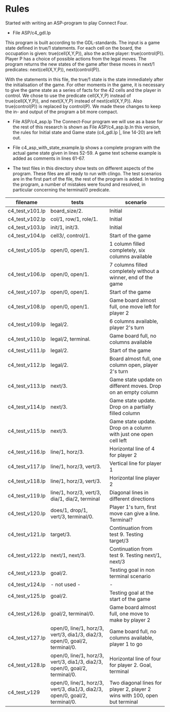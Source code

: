 # Rules
Started with writing an ASP-program to play Connect Four.
 
- File ASP/c4_gdl.lp

This program is built according to the GDL-standards. The input is a game state defined in true/1 statements. For each cell on the board, the occupation is given: true(cell(X,Y,P)), also the active player: true(control(P)).  Player P has a choice of possible actions from the legal moves. The program returns the new states of the game after these moves in next/1 predicates: next(cell(X,Y,P)), next(control(P)).

With the statements in this file, the true/1 state is the state immediately after the initialisation of the game. For other moments in the game, it is necessary to give the game state as a series of facts for the 42 cells and the player in control. We chose to use the predicate cell(X,Y,P) instead of true(cell(X,Y,P)), and next(X,Y,P) instead of next(cell(X,Y,P)).  Also true(control(P)) is replaced by control(P).  We made these changes to keep the in- and output of the program a bit more compact. 

 - File ASP/c4\_asp.lp
The Connect-Four program we will use as a base for the rest of this research is shown as 
File ASP/c4\_asp.lp.In this version, the rules for Initial state and Game state (c4\_gdl.lp |, line 14-20) are left out.

- File c4\_asp\_with\_state\_example.lp 
shows a complete program with the actual game state given in lines 52-59. A game text scheme example is added as comments in lines 61-67. 

- The test files in this directory
show tests on different aspects of the program. These files are all ready to run with clingo. The test scenarios are in the first part of the file, the rest of the program is added. In testing the program, a number of mistakes were found and resolved, in particular concerning the terminal/0 predicate.


| filename | tests | scenario |
|----------|--------|----------|
| c4_test_v101.lp | board_size/2. | Initial |
| c4_test_v102.lp | col/1, row/1, role/1. | Initial |
| c4_test_v103.lp | init/1, init/3. |Initial || 
| c4_test_v104.lp | cell3/, control/1. | Start of the game |
| c4_test_v105.lp | open/0, open/1. | 1 column filled completely, six columns available |
| c4_test_v106.lp | open/0, open/1. | 7 columns filled completely without a winner, end of the game |
| c4_test_v107.lp | open/0, open/1.| Start of the game |
| c4_test_v108.lp | open/0, open/1.| Game board almost full, one move left for player 2 |
| c4_test_v109.lp | legal/2.| 6 columns available, player 2's turn |
| c4_test_v110.lp | legal/2, terminal.| Game board full, no columns available |
| c4_test_v111.lp | legal/2.|  Start of the game |
| c4_test_v112.lp | legal/2.| Board almost full, one column open, player 2's turn |
| c4_test_v113.lp | next/3.| Game state update on different moves. Drop on an empty column |
| c4_test_v114.lp | next/3.| Game state update. Drop on a partially filled column |
| c4_test_v115.lp | next/3.| Game state update. Drop on a column with just one open cell left | 
| c4_test_v116.lp | line/1, horz/3.| Horizontal line of 4 for player 2 |
| c4_test_v117.lp | line/1, horz/3, vert/3.| Vertical line for player 1 |
| c4_test_v118.lp | line/1, horz/3, vert/3.| Horizontal line player 2 |
| c4_test_v119.lp | line/1, horz/3, vert/3, dia/1, dia/2, terminal| Diagonal lines in different directions |
| c4_test_v120.lp | does/1, drop/1, vert/3, terminal/0.| Player 1's turn, first move can give a line. Terminal? |
| c4_test_v121.lp | target/3.| Continuation from test 9. Testing target/3 |
| c4_test_v122.lp | next/1, next/3.| Continuation from test 9. Testing next/1, next/3 |
| c4_test_v123.lp | goal/2.| Testing goal in non terminal scenario |
| c4_test_v124.lp | - not used -| - |
| c4_test_v125.lp | goal/2.| Testing goal at the start of the game |
| c4_test_v126.lp | goal/2, terminal/0.| Game board almost full, one move to make by player 2 |
| c4_test_v127.lp | open/0, line/1, horz/3, vert/3, dia1/3, dia2/3, open/0, goal/2, terminal/0.| Game board full, no columns available, player 1 to go |
| c4_test_v128.lp | open/0, line/1, horz/3, vert/3, dia1/3, dia2/3, open/0, goal/2, terminal/0.| Horizontal line of four for player 2. Goal, terminal |
| c4_test_v129 | open/0, line/1, horz/3, vert/3, dia1/3, dia2/3, open/0, goal/2, terminal/0.| Two diagonal lines for player 2, player 2 wins with 100, open but terminal |

